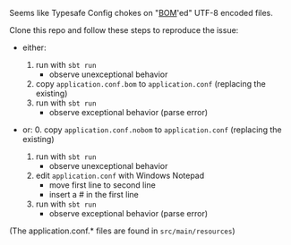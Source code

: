 Seems like Typesafe Config chokes on "[BOM](https://en.wikipedia.org/wiki/Byte_order_mark)'ed" UTF-8 encoded files.

Clone this repo and follow these steps to reproduce the issue:

* either:
   1. run with `sbt run`
      - observe unexceptional behavior
   2. copy `application.conf.bom` to `application.conf` (replacing the existing)
   3. run with `sbt run`
      - observe exceptional behavior (parse error)

* or:
   0. copy `application.conf.nobom` to `application.conf` (replacing the existing)
   1. run with `sbt run`
      - observe unexceptional behavior
   2. edit `application.conf` with Windows Notepad
      - move first line to second line
      - insert a # in the first line
   3. run with `sbt run`
      - observe exceptional behavior (parse error)
      
(The application.conf.* files are found in `src/main/resources`)